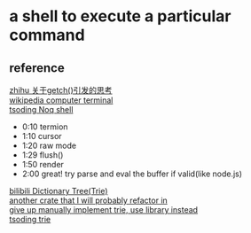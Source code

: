 # a shell to execute a particular command
## reference
[zhihu 关于getch()引发的思考](https://zhuanlan.zhihu.com/p/32494610)<br>
[wikipedia computer terminal](https://en.wikipedia.org/wiki/Computer_terminal#Dumb_terminals)<br>
[tsoding Noq shell](https://dongdigua.github.io/blog_and_ytb_collections)<br>
- 0:10 termion
- 1:10 cursor
- 1:20 raw mode
- 1:29 flush()
- 1:50 render
- 2:00 great! try parse and eval the buffer if valid(like node.js)

[bilibili Dictionary Tree(Trie)](https://bilibili.com/BV1PR4y1H77o)<br>
[another crate that I will probably refactor in](https://docs.rs/dialoguer/latest/dialoguer/)<br>
[give up manually implement trie, use library instead](https://crates.io/crates/trie-rs)<br>
[tsoding trie](https://youtu.be/2fosrL7I7oc)<br>
